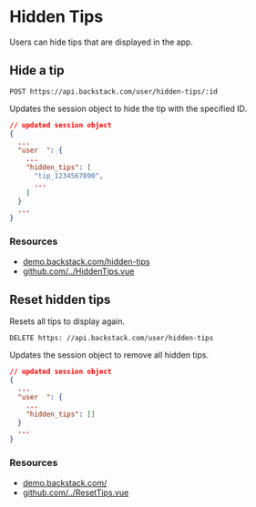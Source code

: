 # Hidden Tips

Users can hide tips that are displayed in the app.


## Hide a tip

```http request
POST https://api.backstack.com/user/hidden-tips/:id
```

Updates the session object to hide the tip with the specified ID.

```json
// updated session object
{
  ...
  "user  ": {
    ...
    "hidden_tips": [
      "tip_1234567890",
      ...
    ]
  }
  ...
}
```


### Resources

- [demo.backstack.com/hidden-tips](https://demo.backstack.com/hidden-tips)
- [github.com/../HiddenTips.vue](https://github.com/deloachtech/backstack-demo/blob/main/src/views/user/HiddenTips.vue)




## Reset hidden tips

Resets all tips to display again.

```http request
DELETE https: //api.backstack.com/user/hidden-tips
```

Updates the session object to remove all hidden tips.

```json
// updated session object
{
  ...
  "user  ": {
    ...
    "hidden_tips": []
  }
  ...
}
```

### Resources

- [demo.backstack.com/](https://demo.backstack.com/reset-tips)
- [github.com/../ResetTips.vue](https://github.com/deloachtech/backstack-demo/blob/main/src/views/user/ResetTips.vue)


